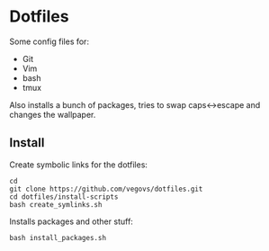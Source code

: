 # Dotfiles 

Some config files for: 
* Git
* Vim
* bash
* tmux

Also installs a bunch of packages, tries to swap caps<->escape and changes the wallpaper.

## Install 
Create symbolic links for the dotfiles:
```
cd
git clone https://github.com/vegovs/dotfiles.git
cd dotfiles/install-scripts
bash create_symlinks.sh
```
Installs packages and other stuff:
```
bash install_packages.sh
```
